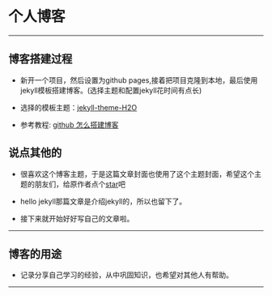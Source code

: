 # 个人博客
---- 
## 博客搭建过程

- 新开一个项目，然后设置为github pages,接着把项目克隆到本地，最后使用jekyll模板搭建博客。(选择主题和配置jekyll花时间有点长)

- 选择的模板主题：[jekyll-theme-H2O](https://github.com/kaeyleo/jekyll-theme-H2O#%E7%AB%99%E7%82%B9%E4%BF%A1%E6%81%AF)

- 参考教程: [github 怎么搭建博客](https://www.zhihu.com/question/23934523)

## 说点其他的
- 很喜欢这个博客主题，于是这篇文章封面也使用了这个主题封面，希望这个主题的朋友们，给原作者点个[star](https://github.com/kaeyleo/jekyll-theme-H2O#%E7%AB%99%E7%82%B9%E4%BF%A1%E6%81%AF)吧

- hello jekyll那篇文章是介绍jekyll的，所以也留下了。

- 接下来就开始好好写自己的文章啦。

----
## 博客的用途

- 记录分享自己学习的经验，从中巩固知识，也希望对其他人有帮助。

----

